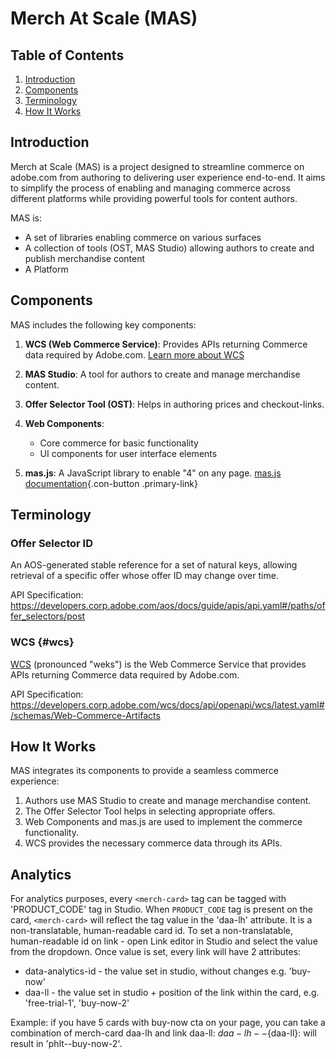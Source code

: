 # Merch At Scale (MAS)

## Table of Contents

1. [Introduction](#introduction)
2. [Components](#components)
3. [Terminology](#terminology)
4. [How It Works](#how-it-works)

## Introduction

Merch at Scale (MAS) is a project designed to streamline commerce on adobe.com from authoring to delivering user experience end-to-end. It aims to simplify the process of enabling and managing commerce across different platforms while providing powerful tools for content authors.

MAS is:

-   A set of libraries enabling commerce on various surfaces
-   A collection of tools (OST, MAS Studio) allowing authors to create and publish merchandise content
-   A Platform

## Components

MAS includes the following key components:

1. **WCS (Web Commerce Service)**: Provides APIs returning Commerce data required by Adobe.com. [Learn more about WCS](#wcs)

2. **MAS Studio**: A tool for authors to create and manage merchandise content.

3. **Offer Selector Tool (OST)**: Helps in authoring prices and checkout-links.

4. **Web Components**:

    - Core commerce for basic functionality
    - UI components for user interface elements

5. **mas.js**: A JavaScript library to enable "4" on any page. [mas.js documentation](../mas.js.html){.con-button .primary-link}

## Terminology

### Offer Selector ID

An AOS-generated stable reference for a set of natural keys, allowing retrieval of a specific offer whose offer ID may change over time.

API Specification: https://developers.corp.adobe.com/aos/docs/guide/apis/api.yaml#/paths/offer_selectors/post

### WCS {#wcs}

[WCS](https://developers.corp.adobe.com/wcs/docs/guide/introduction.md) (pronounced "weks") is the Web Commerce Service that provides APIs returning Commerce data required by Adobe.com.

API Specification: https://developers.corp.adobe.com/wcs/docs/api/openapi/wcs/latest.yaml#/schemas/Web-Commerce-Artifacts

## How It Works

MAS integrates its components to provide a seamless commerce experience:

1. Authors use MAS Studio to create and manage merchandise content.
2. The Offer Selector Tool helps in selecting appropriate offers.
3. Web Components and mas.js are used to implement the commerce functionality.
4. WCS provides the necessary commerce data through its APIs.

## Analytics
For analytics purposes, every `<merch-card>` tag can be tagged with 'PRODUCT_CODE' tag in Studio. When `PRODUCT_CODE` tag is present on the card, `<merch-card>` will reflect the tag value in the 'daa-lh' attribute. It is a non-translatable, human-readable card id.
To set a non-translatable, human-readable id on link - open Link editor in Studio and select the value from the dropdown.
Once value is set, every link will have 2 attributes:
* data-analytics-id - the value set in studio, without changes e.g. 'buy-now'
* daa-ll - the value set in studio + position of the link within the card, e.g. 'free-trial-1', 'buy-now-2'

Example: if you have 5 cards with buy-now cta on your page, you can take a combination of merch-card daa-lh and link daa-ll:
${daa-lh}--${daa-ll}: will result in 'phlt--buy-now-2'.
